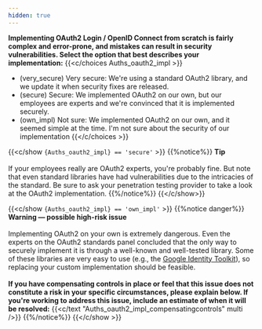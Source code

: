 ```yaml
---
hidden: true
---
```


**Implementing OAuth2 Login / OpenID Connect from scratch is fairly complex and error-prone, and mistakes can result in security vulnerabilities. Select the option that best describes your implementation:**
{{<c/choices Auths_oauth2_impl  >}}
* (very_secure) Very secure: We're using a standard OAuth2 library, and we update it when security fixes are released.
* (secure) Secure: We implemented OAuth2 on our own, but our employees are experts and we're convinced that it is implemented securely.
* (own_impl) Not sure: We implemented OAuth2 on our own, and it seemed simple at the time. I'm not sure about the security of our implementation
{{</c/choices >}}


{{<c/show `{Auths_oauth2_impl} == 'secure'` >}}
{{%notice%}}
**Tip**\
\
If your employees really are OAuth2 experts, you're probably fine. But note that even standard libraries have had vulnerabilities due to the intricacies of the standard. Be sure to ask your penetration testing provider to take a look at the OAuth2 implementation.
{{%/notice%}}
{{</c/show>}}


{{<c/show `{Auths_oauth2_impl} == 'own_impl'` >}}
{{%notice danger%}}
**Warning — possible high-risk issue**\
\
Implementing OAuth2 on your own is extremely dangerous. Even the experts on the OAuth2 standards panel concluded that the only way to securely implement it is through a well-known and well-tested library. Some of these libraries are very easy to use (e.g., the [Google Identity Toolkit](https://developers.google.com/identity/toolkit/)), so replacing your custom implementation should be feasible.\
\
**If you have compensating controls in place or feel that this issue does not constitute a risk in your specific circumstances, please explain below. If you're working to address this issue, include an estimate of when it will be resolved:**
{{<c/text "Auths_oauth2_impl_compensatingcontrols" multi />}}
{{%/notice%}}
{{</c/show >}}